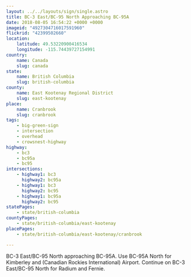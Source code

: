 ```yaml
---
layout: ../../layouts/sign/single.astro
title: BC-3 East/BC-95 North Approaching BC-95A
date: 2018-08-05 16:54:22 +0000 +0000
imageid: "4927304716017591960"
flickrid: "42399502660"
location:
    latitude: 49.53220900416534
    longitude: -115.74439727154991
country:
    name: Canada
    slug: canada
state:
    name: British Columbia
    slug: british-columbia
county:
    name: East Kootenay Regional District
    slug: east-kootenay
place:
    name: Cranbrook
    slug: cranbrook
tags:
    - big-green-sign
    - intersection
    - overhead
    - crowsnest-highway
highway:
    - bc3
    - bc95a
    - bc95
intersections:
    - highway1: bc3
      highway2: bc95a
    - highway1: bc3
      highway2: bc95
    - highway1: bc95a
      highway2: bc95
statePages:
    - state/british-columbia
countyPages:
    - state/british-columbia/east-kootenay
placePages:
    - state/british-columbia/east-kootenay/cranbrook

---
```

BC-3 East/BC-95 North approaching BC-95A.  Use BC-95A North for Kimberley and (Canadian Rockies International) Airport.  Continue on BC-3 East/BC-95 North for Radium and Fernie.